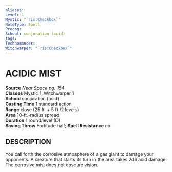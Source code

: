 ```yaml
---
aliases: 
Level: 1
Mystic: "`ris:Checkbox`"
NoteType: Spell
Precog: 
School: conjuration (acid) 
tags: 
Technomancer: 
Witchwarper: "`ris:Checkbox`"
---
```

# ACIDIC MIST

**Source** _Near Space pg. 154_  
**Classes** Mystic 1, Witchwarper 1  
**School** conjuration (acid)  
**Casting Time** 1 standard action  
**Range** close (25 ft. + 5 ft./2 levels)  
**Area** 10-ft.-radius spread  
**Duration** 1 round/level (D)  
**Saving Throw** Fortitude half; **Spell Resistance** no

## DESCRIPTION

You call forth the corrosive atmosphere of a gas giant to damage your opponents. A creature that starts its turn in the area takes 2d6 acid damage. The corrosive mist does not obscure vision.